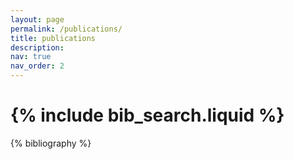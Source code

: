 ```yaml
---
layout: page
permalink: /publications/
title: publications
description:
nav: true
nav_order: 2
---
```


<!-- _pages/publications.md -->

<!-- Bibsearch Feature -->

# {% include bib_search.liquid %} 

<div class="publications">

{% bibliography %}

</div>
